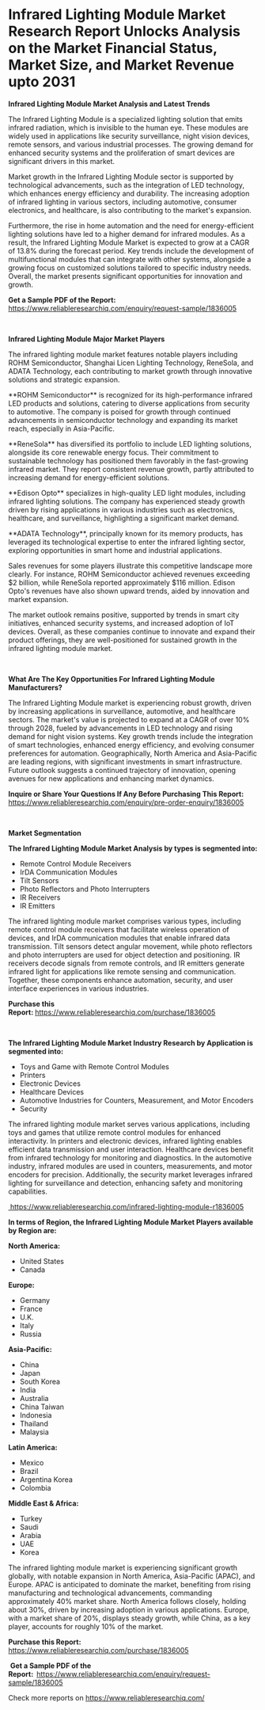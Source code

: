 <p><h1>Infrared Lighting Module Market Research Report Unlocks Analysis on the Market Financial Status, Market Size, and Market Revenue upto 2031</h1></p><p><strong>Infrared Lighting Module Market Analysis and Latest Trends</strong></p>
<p><p>The Infrared Lighting Module is a specialized lighting solution that emits infrared radiation, which is invisible to the human eye. These modules are widely used in applications like security surveillance, night vision devices, remote sensors, and various industrial processes. The growing demand for enhanced security systems and the proliferation of smart devices are significant drivers in this market. </p><p>Market growth in the Infrared Lighting Module sector is supported by technological advancements, such as the integration of LED technology, which enhances energy efficiency and durability. The increasing adoption of infrared lighting in various sectors, including automotive, consumer electronics, and healthcare, is also contributing to the market's expansion.</p><p>Furthermore, the rise in home automation and the need for energy-efficient lighting solutions have led to a higher demand for infrared modules. As a result, the Infrared Lighting Module Market is expected to grow at a CAGR of 13.8% during the forecast period. Key trends include the development of multifunctional modules that can integrate with other systems, alongside a growing focus on customized solutions tailored to specific industry needs. Overall, the market presents significant opportunities for innovation and growth.</p></p>
<p><strong>Get a Sample PDF of the Report:&nbsp;</strong> <a href="https://www.reliableresearchiq.com/enquiry/request-sample/1836005?utm_campaign=1581&utm_medium=2&utm_source=Github&utm_content=ia&utm_term=31122024&utm_id=infrared-lighting-module">https://www.reliableresearchiq.com/enquiry/request-sample/1836005</a></p>
<p>&nbsp;</p>
<p><strong>Infrared Lighting Module Major Market Players</strong></p>
<p><p>The infrared lighting module market features notable players including ROHM Semiconductor, Shanghai Licen Lighting Technology, ReneSola, and ADATA Technology, each contributing to market growth through innovative solutions and strategic expansion.</p><p>**ROHM Semiconductor** is recognized for its high-performance infrared LED products and solutions, catering to diverse applications from security to automotive. The company is poised for growth through continued advancements in semiconductor technology and expanding its market reach, especially in Asia-Pacific.</p><p>**ReneSola** has diversified its portfolio to include LED lighting solutions, alongside its core renewable energy focus. Their commitment to sustainable technology has positioned them favorably in the fast-growing infrared market. They report consistent revenue growth, partly attributed to increasing demand for energy-efficient solutions.</p><p>**Edison Opto** specializes in high-quality LED light modules, including infrared lighting solutions. The company has experienced steady growth driven by rising applications in various industries such as electronics, healthcare, and surveillance, highlighting a significant market demand.</p><p>**ADATA Technology**, principally known for its memory products, has leveraged its technological expertise to enter the infrared lighting sector, exploring opportunities in smart home and industrial applications. </p><p>Sales revenues for some players illustrate this competitive landscape more clearly. For instance, ROHM Semiconductor achieved revenues exceeding $2 billion, while ReneSola reported approximately $116 million. Edison Opto's revenues have also shown upward trends, aided by innovation and market expansion.</p><p>The market outlook remains positive, supported by trends in smart city initiatives, enhanced security systems, and increased adoption of IoT devices. Overall, as these companies continue to innovate and expand their product offerings, they are well-positioned for sustained growth in the infrared lighting module market.</p></p>
<p>&nbsp;</p>
<p><strong>What Are The Key Opportunities For Infrared Lighting Module Manufacturers?</strong></p>
<p><p>The Infrared Lighting Module market is experiencing robust growth, driven by increasing applications in surveillance, automotive, and healthcare sectors. The market's value is projected to expand at a CAGR of over 10% through 2028, fueled by advancements in LED technology and rising demand for night vision systems. Key growth trends include the integration of smart technologies, enhanced energy efficiency, and evolving consumer preferences for automation. Geographically, North America and Asia-Pacific are leading regions, with significant investments in smart infrastructure. Future outlook suggests a continued trajectory of innovation, opening avenues for new applications and enhancing market dynamics.</p></p>
<p><strong>Inquire or Share Your Questions If Any Before Purchasing This Report:</strong> <a href="https://www.reliableresearchiq.com/enquiry/pre-order-enquiry/1836005?utm_campaign=1581&utm_medium=2&utm_source=Github&utm_content=ia&utm_term=31122024&utm_id=infrared-lighting-module">https://www.reliableresearchiq.com/enquiry/pre-order-enquiry/1836005</a></p>
<p>&nbsp;</p>
<p><strong>Market Segmentation</strong></p>
<p><strong>The Infrared Lighting Module Market Analysis by types is segmented into:</strong></p>
<p><ul><li>Remote Control Module Receivers</li><li>IrDA Communication Modules</li><li>Tilt Sensors</li><li>Photo Reflectors and Photo Interrupters</li><li>IR Receivers</li><li>IR Emitters</li></ul></p>
<p><p>The infrared lighting module market comprises various types, including remote control module receivers that facilitate wireless operation of devices, and IrDA communication modules that enable infrared data transmission. Tilt sensors detect angular movement, while photo reflectors and photo interrupters are used for object detection and positioning. IR receivers decode signals from remote controls, and IR emitters generate infrared light for applications like remote sensing and communication. Together, these components enhance automation, security, and user interface experiences in various industries.</p></p>
<p><strong>Purchase this Report:&nbsp;</strong><a href="https://www.reliableresearchiq.com/purchase/1836005?utm_campaign=1581&utm_medium=2&utm_source=Github&utm_content=ia&utm_term=31122024&utm_id=infrared-lighting-module">https://www.reliableresearchiq.com/purchase/1836005</a></p>
<p>&nbsp;</p>
<p><strong>The Infrared Lighting Module Market Industry Research by Application is segmented into:</strong></p>
<p><ul><li>Toys and Game with Remote Control Modules</li><li>Printers</li><li>Electronic Devices</li><li>Healthcare Devices</li><li>Automotive Industries for Counters, Measurement, and Motor Encoders</li><li>Security</li></ul></p>
<p><p>The infrared lighting module market serves various applications, including toys and games that utilize remote control modules for enhanced interactivity. In printers and electronic devices, infrared lighting enables efficient data transmission and user interaction. Healthcare devices benefit from infrared technology for monitoring and diagnostics. In the automotive industry, infrared modules are used in counters, measurements, and motor encoders for precision. Additionally, the security market leverages infrared lighting for surveillance and detection, enhancing safety and monitoring capabilities.</p></p>
<p><a href="https://www.reliableresearchiq.com/infrared-lighting-module-r1836005?utm_campaign=1581&utm_medium=2&utm_source=Github&utm_content=ia&utm_term=31122024&utm_id=infrared-lighting-module">&nbsp;https://www.reliableresearchiq.com/infrared-lighting-module-r1836005</a></p>
<p><strong>In terms of Region, the Infrared Lighting Module Market Players available by Region are:</strong></p>
<p>
    <p> <strong> North America: </strong>
        <ul>
            <li>United States</li>
            <li>Canada</li>
        </ul>
        </p> 
    <p> <strong> Europe: </strong>
        <ul>
            <li>Germany</li>
            <li>France</li>
            <li>U.K.</li>
            <li>Italy</li>
            <li>Russia</li>
        </ul>
        </p> 
    <p> <strong> Asia-Pacific: </strong>
        <ul>
            <li>China</li>
            <li>Japan</li>
            <li>South Korea</li>
            <li>India</li>
            <li>Australia</li>
            <li>China Taiwan</li>
            <li>Indonesia</li>
            <li>Thailand</li>
            <li>Malaysia</li>
        </ul>
        </p> 
    <p> <strong> Latin America: </strong>
        <ul>
            <li>Mexico</li>
            <li>Brazil</li>
            <li>Argentina Korea</li>
            <li>Colombia</li>
        </ul>
        </p> 
    <p> <strong> Middle East & Africa: </strong>
        <ul>
            <li>Turkey</li>
            <li>Saudi</li>
            <li>Arabia</li>
            <li>UAE</li>
            <li>Korea</li>
        </ul>
    </p>
    </p>
<p><p>The infrared lighting module market is experiencing significant growth globally, with notable expansion in North America, Asia-Pacific (APAC), and Europe. APAC is anticipated to dominate the market, benefiting from rising manufacturing and technological advancements, commanding approximately 40% market share. North America follows closely, holding about 30%, driven by increasing adoption in various applications. Europe, with a market share of 20%, displays steady growth, while China, as a key player, accounts for roughly 10% of the market.</p></p>
<p><strong>Purchase this Report: </strong><a href="https://www.reliableresearchiq.com/purchase/1836005?utm_campaign=1581&utm_medium=2&utm_source=Github&utm_content=ia&utm_term=31122024&utm_id=infrared-lighting-module">https://www.reliableresearchiq.com/purchase/1836005</a></p>
<p>&nbsp;<strong>Get a Sample PDF of the Report:&nbsp;&nbsp;</strong><a href="https://www.reliableresearchiq.com/enquiry/request-sample/1836005?utm_campaign=1581&utm_medium=2&utm_source=Github&utm_content=ia&utm_term=31122024&utm_id=infrared-lighting-module">https://www.reliableresearchiq.com/enquiry/request-sample/1836005</a></p>
<p><strong></strong></p>
<p>Check more reports on <a href="https://www.reliableresearchiq.com/?utm_campaign=1581&utm_medium=2&utm_source=Github&utm_content=ia&utm_term=31122024&utm_id=infrared-lighting-module">https://www.reliableresearchiq.com/</a></p>